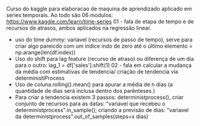  Curso do kaggle para elaboracao de maquina de aprendizado aplicado em series temporais. Ao todo são 06 modulos: https://www.kaggle.com/learn/time-series
 01 - fala de etapa de tempo e de recursos de atrasos, ambos aplicados na regressão linear.
 - uso do time dummy: variavel (recursos de passo de tempo), serve para criar algo pareicdo com um indice indo de zero até o último elemento = np.arange(len(df.index))
 - Uso do shift para lag feature (recurso de atraso) ou diferença de um dia para o outro: lag_1 = df['sales'].shift(1)
 02 - fala em calcular a mudança da média com estimativas de tendencia/ criação de tendencia via deterministiProcess
 - Uso de coluna.rolling().mean() para apurar a média de n dias (a quantidade de dias será inclusa dentro dos parênteses.)
 - Para criar a tendencia existem 3 passos: deterministprocess(), criar conjunto de recursos para as datas: "variavel que recebeu o deterministprocess".in_sample(); criando a previsão de dias: "variavel da deterministprocess".out_of_samples(steps=x dias)
